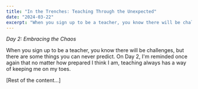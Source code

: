 ```yaml
---
title: "In the Trenches: Teaching Through the Unexpected"
date: "2024-03-22"
excerpt: "When you sign up to be a teacher, you know there will be challenges, but there are some things you can never predict. On Day 2, I'm reminded once again..."
---
```


*Day 2: Embracing the Chaos*

When you sign up to be a teacher, you know there will be challenges, but there are some things you can never predict. On Day 2, I'm reminded once again that no matter how prepared I think I am, teaching always has a way of keeping me on my toes.

[Rest of the content...] 